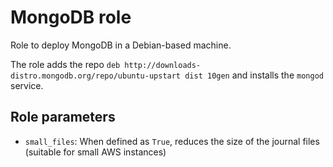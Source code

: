 # MongoDB role

Role to deploy MongoDB in a Debian-based machine.

The role adds the repo `deb http://downloads-distro.mongodb.org/repo/ubuntu-upstart dist 10gen` and installs the `mongod` service.

## Role parameters

- `small_files`: When defined as `True`, reduces the size of the journal files (suitable for small AWS instances)
